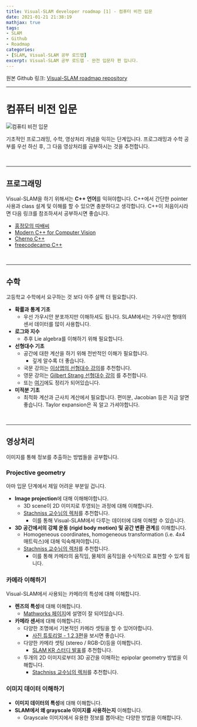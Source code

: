 ```yaml
---
title: Visual-SLAM developer roadmap [1] - 컴퓨터 비전 입문 
date: 2021-01-21 21:38:19
mathjax: true
tags: 
- SLAM
- Github
- Roadmap
categories: 
- [SLAM, Visual-SLAM 공부 로드맵]
excerpt: Visual-SLAM 공부 로드맵 - 완전 입문자 편 입니다.
---
```


원본 Github 링크: [Visual-SLAM roadmap repository](https://github.com/changh95/visual-slam-roadmap)

---

# 컴퓨터 비전 입문

![컴퓨티 비전 입문](https://raw.githubusercontent.com/changh95/visual-slam-roadmap/main/img/beginner.png)

기초적인 프로그래밍, 수학, 영상처리 개념을 익히는 단계입니다.
프로그래밍과 수학 공부를 우선 하신 후, 그 다음 영상처리를 공부하시는 것을 추천합니다.

<br>

---

## 프로그래밍

Visual-SLAM을 하기 위해서는 **C++ 언어**를 익혀야합니다.
C++에서 간단한 pointer 사용과 class 설계 및 이해를 할 수 있으면 충분하다고 생각합니다.
C++이 처음이시라면 다음 링크를 참조하셔서 공부하시면 좋습니다.
- [홍정모의 따배씨](https://www.inflearn.com/course/following-c-plus)
- [Modern C++ for Computer Vision](https://youtube.com/playlist?list=PLgnQpQtFTOGRM59sr3nSL8BmeMZR9GCIA)
- [Cherno C++](https://youtube.com/playlist?list=PLlrATfBNZ98dudnM48yfGUldqGD0S4FFb)
- [freecodecamp C++](https://youtu.be/vLnPwxZdW4Y)

<br>

---

## 수학

고등학교 수학에서 요구하는 것 보다 아주 살짝 더 필요합니다.

- **확률과 통계 기초**
  - 우선 가우시안 분포까지만 이해하셔도 됩니다. SLAM에서는 가우시안 형태의 센서 데이터를 많이 사용합니다.
- **로그와 지수**
  - 추후 Lie algebra를 이해하기 위해 필요합니다. 
- **선형대수 기초**
  - 공간에 대한 계산을 하기 위해 전반적인 이해가 필요합니다.
    - 깊게 알수록 더 좋습니다.
  - 국문 강의는 [이상엽의 선형대수 강의](https://youtube.com/playlist?list=PL127T2Zu76FuVMq1UQnZv9SG-GFIdZfLg)를 추천합니다.
  - 영문 강의는 [Gilbert Strang 선형대수 강의](https://youtube.com/playlist?list=PLE7DDD91010BC51F8) 를 추천합니다.
  - 또는 [여기](http://localhost:4000/20210114-graduate-school-math-linear-algebra/)에도 정리가 되어있습니다.
- **미적분 기초**
  - 최적화 계산과 근사치 계산에서 필요합니다. 편미분, Jacobian 등은 지금 알면 좋습니다. Taylor expansion은 꼭 알고 가셔야합니다.

<br>

---

## 영상처리

이미지를 통해 정보를 추출하는 방법들을 공부합니다.

### Projective geometry

아마 입문 단계에서 제일 어려운 부분일 겁니다.

- **Image projection**에 대해 이해해야합니다.
  - 3D scene이 2D 이미지로 투영되는 과정에 대해 이해합니다.
  - [Stachniss 교수님의 렉처](https://youtu.be/uHApDqH-8UE)를 추천합니다.
    - 이를 통해 Visual-SLAM에서 다루는 데이터에 대해 이해할 수 있습니다.
- **3D 공간에서의 강체 운동 (rigid body motion) 및 공간 변환 관계**를 이해합니다.
  - Homogeneous coordinates, homogeneous transformation (i.e. 4x4 매트릭스)에 대해 익숙해져야합니다.
  - [Stachniss 교수님의 렉처](https://youtu.be/MQdm0Z_gNcw)를 추천합니다.
    - 이를 통해 카메라의 움직임, 물체의 움직임을 수식적으로 표현할 수 있게 됩니다.

### 카메라 이해하기

Visual-SLAM에서 사용되는 카메라의 특성에 대해 이해합니다.

- **렌즈의 특성**에 대해 이해합니다.
  - [Mathworks 페이지](https://www.mathworks.com/help/vision/ug/camera-calibration.html)에 설명이 잘 되어있습니다.
- **카메라 센서**에 대해 이해합니다.
  - 다양한 조명에서 기본적인 카메라 셋팅을 할 수 있어야합니다.
    - [사진 튜토리얼 - 1,2,3편](https://youtu.be/RX9DtIZLHbg?t=189)을 보시면 좋습니다.
  - 다양한 카메라 셋팅 (stereo / RGB-D)등을 이해합니다.
    - [SLAM KR 스터디 발표](https://youtu.be/hKsdfWFAjQY)를 추천합니다.
  - 두개의 2D 이미지로부터 3D 공간을 이해하는 epipolar geometry 방법을 이해합니다.
    - [Stachniss 교수님의 렉처](https://youtu.be/cLeF-KNHgwU)를 추천합니다.

### 이미지 데이터 이해하기

- **이미지 데이터의 특성**에 대해 이해합니다.
- **SLAM에서 왜 grayscale 이미지를 사용하는지** 이해합니다.
  - Grayscale 이미지에서 유용한 정보를 뽑아내는 다양한 방법을 이해합니다.
